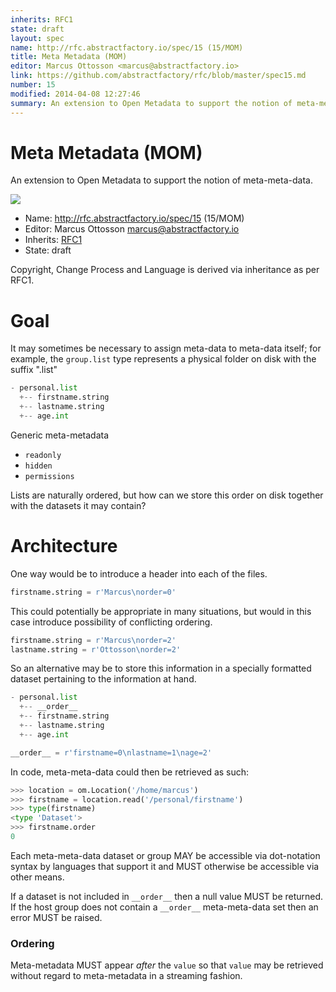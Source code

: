 ```yaml
---
inherits: RFC1
state: draft
layout: spec
name: http://rfc.abstractfactory.io/spec/15 (15/MOM)
title: Meta Metadata (MOM)
editor: Marcus Ottosson <marcus@abstractfactory.io>
link: https://github.com/abstractfactory/rfc/blob/master/spec15.md
number: 15
modified: 2014-04-08 12:27:46
summary: An extension to Open Metadata to support the notion of meta-meta-data.
---
```


# Meta Metadata (MOM)

An extension to Open Metadata to support the notion of meta-meta-data.

![](https://dl.dropbox.com/s/9yqfpsbb16vwy9y/spec15_mom_place_v001.png)

* Name: http://rfc.abstractfactory.io/spec/15 (15/MOM)
* Editor: Marcus Ottosson <marcus@abstractfactory.io>
* Inherits: [RFC1](http://rfc.abstractfactory.io/spec/1)
* State: draft

Copyright, Change Process and Language is derived via inheritance as per RFC1.

# Goal

It may sometimes be necessary to assign meta-data to meta-data itself; for example, the `group.list` type represents a physical folder on disk with the suffix ".list"

```python
- personal.list
  +-- firstname.string
  +-- lastname.string
  +-- age.int
```

Generic meta-metadata

* `readonly`
* `hidden`
* `permissions`

Lists are naturally ordered, but how can we store this order on disk together with the datasets it may contain?

# Architecture

One way would be to introduce a header into each of the files.

```python
firstname.string = r'Marcus\norder=0'
```

This could potentially be appropriate in many situations, but would in this case introduce possibility of conflicting ordering. 

```python
firstname.string = r'Marcus\norder=2'
lastname.string = r'Ottosson\norder=2'
```

So an alternative may be to store this information in a specially formatted dataset pertaining to the information at hand.

```python
- personal.list
  +-- __order__
  +-- firstname.string
  +-- lastname.string
  +-- age.int
```

```python
__order__ = r'firstname=0\nlastname=1\nage=2'
```

In code, meta-meta-data could then be retrieved as such:

```python
>>> location = om.Location('/home/marcus')
>>> firstname = location.read('/personal/firstname')
>>> type(firstname)
<type 'Dataset'>
>>> firstname.order
0
```

Each meta-meta-data dataset or group MAY be accessible via dot-notation syntax by languages that support it and MUST otherwise be accessible via other means.

If a dataset is not included in `__order__` then a null value MUST be returned. If the host group does not contain a `__order__` meta-meta-data set then an error MUST be raised.

### Ordering

Meta-metadata MUST appear *after* the `value` so that `value` may be retrieved without regard to meta-metadata in a streaming fashion.